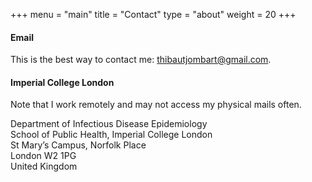 +++
menu = "main"
title = "Contact"
type = "about"
weight = 20
+++

#### Email

This is the best way to contact me: 
[thibautjombart@gmail.com](mailto:thibautjombart@gmail.com).


#### Imperial College London

Note that I work remotely and may not access my physical mails often.

Department of Infectious Disease Epidemiology<br>
School of Public Health, Imperial College London<br>
St Mary’s Campus, Norfolk Place<br>
London W2 1PG<br>
United Kingdom<br>


<br>
<br>
<br>
